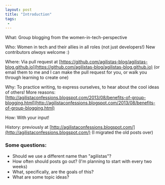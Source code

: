 ```yaml
---
layout: post
title: "Introduction"
tags:
 -
---
```


What: Group blogging from the women-in-tech-perspective

Who: Women in tech and their allies in all roles (not just developers!) New contributors *always* welcome :)

Where: Via pull request at [https://github.com/agilistas-blog/agilistas-blog.github.io](https://github.com/agilistas-blog/agilistas-blog.github.io) (or email them to me and I can make the pull request for you, or walk you through learning to create one)

Why: To practice writing, to express ourselves, to hear about the cool ideas of others! More reasons: [http://agilistaconfessions.blogspot.com/2013/08/benefits-of-group-blogging.html](http://agilistaconfessions.blogspot.com/2013/08/benefits-of-group-blogging.html)

How: With your input!

History: previously at [http://agilistaconfessions.blogspot.com/](http://agilistaconfessions.blogspot.com/) (I migrated the old posts over)


### Some questions:

- Should we use a different name than "agilistas"?
- How often should posts go out? (I'm planning to start with every two weeks)
- What, specifically, are the goals of this?
- What are some topic ideas?
